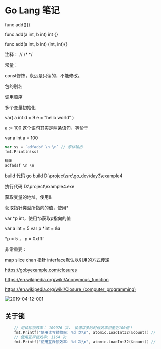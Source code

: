# Go Lang 笔记

func add(){}

func add(a int, b int) int {}

func add(a int, b int) (int, int){}

注释： // /* */

常量：

const修饰，永远是只读的，不能修改。

包的别名

调用顺序

多个变量初始化

var(
    a int
    d = 9
    e = "hello world"
)


a := 100 这个语句其实是两条语句，等价于

var a int
a = 100

```go
var ss = `adfadsf \n \n` // 原样输出
fmt.Println(ss)

输出
adfadsf \n \n
```


build 代码
go build D:\project\src\go_dev\day3\example4

执行代码
D:\project\example4.exe


获取变量的地址，使用&

获取指针类型所指向的值，使用*

var *p int，使用\*p获取p指向的值

var a int = 5
var p \*int = &a

*p = 5 ， p = 0xffff

非常重要：

map slice chan 指针 interface默认以引用的方式传递


https://gobyexample.com/closures

https://en.wikipedia.org/wiki/Anonymous_function

https://en.wikipedia.org/wiki/Closure_(computer_programming)

![2019-04-12-001](https://gitee.com/gdhu/prvpic/raw/master/2019-04-12-001.jpg)

## 关于锁

```go
	// 用读写锁效率： 109976 次， 读请求多的时候效率相差近100倍！
	fmt.Printf("使用读写锁效率: %d 次\n", atomic.LoadInt32(&count)) //
	// 使用互斥锁效率: 1164 次
	fmt.Printf("使用互斥锁效率: %d 次\n", atomic.LoadInt32(&count)) //
```